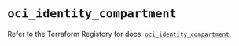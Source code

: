 # `oci_identity_compartment`

Refer to the Terraform Registory for docs: [`oci_identity_compartment`](https://registry.terraform.io/providers/oracle/oci/6.18.0/docs/resources/identity_compartment).
